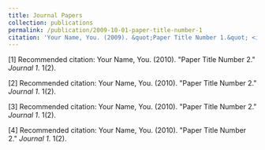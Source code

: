 ```yaml
---
title: Journal Papers
collection: publications
permalink: /publication/2009-10-01-paper-title-number-1
citation: 'Your Name, You. (2009). &quot;Paper Title Number 1.&quot; <i>Journal 1</i>. 1(1).'
---
```

[1] Recommended citation: Your Name, You. (2010). "Paper Title Number 2." <i>Journal 1</i>. 1(2).

[2] Recommended citation: Your Name, You. (2010). "Paper Title Number 2." <i>Journal 1</i>. 1(2).

[3] Recommended citation: Your Name, You. (2010). "Paper Title Number 2." <i>Journal 1</i>. 1(2).

[4] Recommended citation: Your Name, You. (2010). "Paper Title Number 2." <i>Journal 1</i>. 1(2).